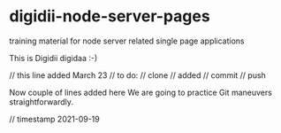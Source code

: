 # digidii-node-server-pages
training material for node server related single page applications

This is Digidii digidaa :-)

// this line added March 23
// to do:
//  clone
//  added
//  commit
//  push

Now couple of lines added here
We are going to practice Git maneuvers straightforwardly.

// timestamp 2021-09-19
